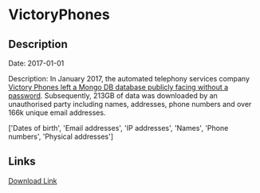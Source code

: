 # VictoryPhones

## Description

Date: 2017-01-01

Description:
In January 2017, the automated telephony services company <a href="http://www.zdnet.com/article/republican-polling-firm-hacked-exposing-donor-records/" target="_blank" rel="noopener">Victory Phones left a Mongo DB database publicly facing without a password</a>. Subsequently, 213GB of data was downloaded by an unauthorised party including names, addresses, phone numbers and over 166k unique email addresses.


['Dates of birth', 'Email addresses', 'IP addresses', 'Names', 'Phone numbers', 'Physical addresses']

## Links

[Download Link](https://link-to.net/1229997/854.7261096285476/dynamic/?r=dmljdG9yeXBob25lcy5jb20=)